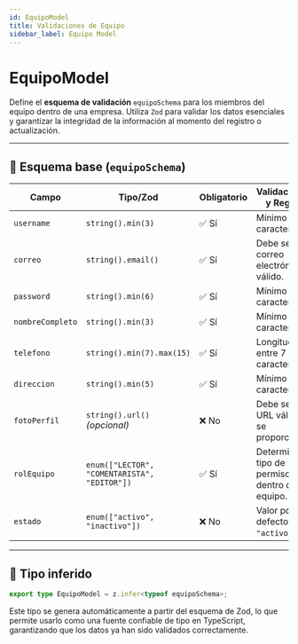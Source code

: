 ```yaml
---
id: EquipoModel
title: Validaciones de Equipo
sidebar_label: Equipo Model
---
```


# EquipoModel

Define el **esquema de validación** `equipoSchema` para los miembros del equipo dentro de una empresa. Utiliza `Zod` para validar los datos esenciales y garantizar la integridad de la información al momento del registro o actualización.

---

## 🧩 Esquema base (`equipoSchema`)

| Campo            | Tipo/Zod                                     | Obligatorio | Validaciones y Reglas                           |
| ---------------- | -------------------------------------------- | ----------- | ----------------------------------------------- |
| `username`       | `string().min(3)`                            | ✅ Sí        | Mínimo 3 caracteres.                            |
| `correo`         | `string().email()`                           | ✅ Sí        | Debe ser un correo electrónico válido.          |
| `password`       | `string().min(6)`                            | ✅ Sí        | Mínimo 6 caracteres.                            |
| `nombreCompleto` | `string().min(3)`                            | ✅ Sí        | Mínimo 3 caracteres.                            |
| `telefono`       | `string().min(7).max(15)`                    | ✅ Sí        | Longitud entre 7 y 15 caracteres.               |
| `direccion`      | `string().min(5)`                            | ✅ Sí        | Mínimo 5 caracteres.                            |
| `fotoPerfil`     | `string().url()` *(opcional)*                | ❌ No        | Debe ser una URL válida si se proporciona.      |
| `rolEquipo`      | `enum(["LECTOR", "COMENTARISTA", "EDITOR"])` | ✅ Sí        | Determina el tipo de permiso dentro del equipo. |
| `estado`         | `enum(["activo", "inactivo"])`               | ❌ No        | Valor por defecto: `"activo"`.                  |

---

## 🧪 Tipo inferido

```ts
export type EquipoModel = z.infer<typeof equipoSchema>;
```

Este tipo se genera automáticamente a partir del esquema de Zod, lo que permite usarlo como una fuente confiable de tipo en TypeScript, garantizando que los datos ya han sido validados correctamente.


